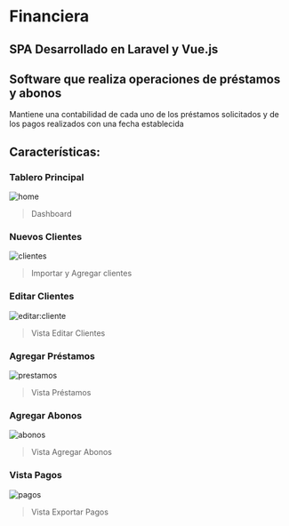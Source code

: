 # Financiera

## SPA Desarrollado en Laravel y Vue.js

## Software que realiza operaciones de préstamos y abonos 
Mantiene una contabilidad de cada uno de los préstamos solicitados y de los pagos realizados
con una fecha establecida

## Características:

  ### Tablero Principal
  ![home](https://user-images.githubusercontent.com/45542462/107557326-11f25b80-6b9f-11eb-80d9-b390116caa07.png)

  > Dashboard
  
  ### Nuevos Clientes
  
  ![clientes](https://user-images.githubusercontent.com/45542462/107556462-10746380-6b9e-11eb-872e-45edf1d5fd51.png)
  > Importar y Agregar clientes
   
  ### Editar Clientes
  
  ![editar:cliente](https://user-images.githubusercontent.com/45542462/107557185-e40d1700-6b9e-11eb-81f3-dfc6f75cf0b8.png)
  > Vista Editar Clientes
  
  ### Agregar Préstamos
  
  ![prestamos](https://user-images.githubusercontent.com/45542462/107557546-609ff580-6b9f-11eb-9911-111cd8e6ab22.png)

  > Vista Préstamos
  
  ### Agregar Abonos
  
  ![abonos](https://user-images.githubusercontent.com/45542462/107557678-8a591c80-6b9f-11eb-84de-b33fda14837a.png)

  > Vista Agregar Abonos
  
  ### Vista Pagos
  
  ![pagos](https://user-images.githubusercontent.com/45542462/107557812-afe62600-6b9f-11eb-93cc-28ce38799fcd.png)

  > Vista Exportar Pagos
